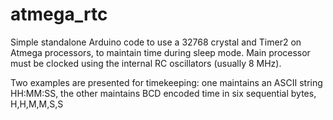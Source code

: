 # atmega_rtc

Simple standalone Arduino code to use a 32768 crystal and Timer2 on Atmega processors, to maintain time during sleep mode.  Main processor must be clocked using the internal RC oscillators (usually 8 MHz).

Two examples are presented for timekeeping: one maintains an ASCII string HH:MM:SS, the other maintains BCD encoded time in six sequential bytes, H,H,M,M,S,S
